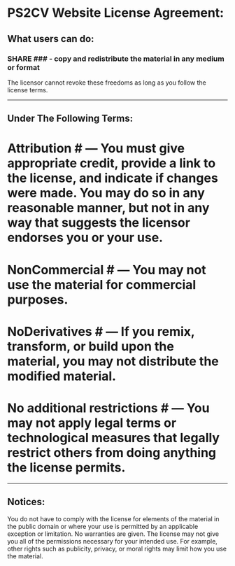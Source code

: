 # PS2CV Website License Agreement: #

## What users can do: ##
### SHARE ### - copy and redistribute the material in any medium or format

The licensor cannot revoke these freedoms as long as you follow the license terms.

----------------------------------------------------------------------------------

## Under The Following Terms: ##

# Attribution # — You must give appropriate credit, provide a link to the license, and indicate if changes were made. You may do so in any reasonable manner, but not in any way that suggests the licensor endorses you or your use.


# NonCommercial # — You may not use the material for commercial purposes.


# NoDerivatives # — If you remix, transform, or build upon the material, you may not distribute the modified material.


# No additional restrictions # — You may not apply legal terms or technological measures that legally restrict others from doing anything the license permits.

----------------------------------------------------------------------------------

## Notices: ##

You do not have to comply with the license for elements of the material in the public domain or where your use is permitted by an applicable exception or limitation.
No warranties are given. The license may not give you all of the permissions necessary for your intended use. For example, other rights such as publicity, privacy, or moral rights may limit how you use the material.
